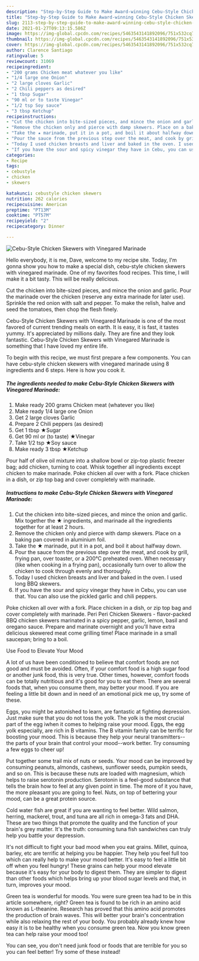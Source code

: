 ```yaml
---
description: "Step-by-Step Guide to Make Award-winning Cebu-Style Chicken Skewers with Vinegared Marinade"
title: "Step-by-Step Guide to Make Award-winning Cebu-Style Chicken Skewers with Vinegared Marinade"
slug: 2113-step-by-step-guide-to-make-award-winning-cebu-style-chicken-skewers-with-vinegared-marinade
date: 2021-01-27T09:13:15.586Z
image: https://img-global.cpcdn.com/recipes/5463543141892096/751x532cq70/cebu-style-chicken-skewers-with-vinegared-marinade-recipe-main-photo.jpg
thumbnail: https://img-global.cpcdn.com/recipes/5463543141892096/751x532cq70/cebu-style-chicken-skewers-with-vinegared-marinade-recipe-main-photo.jpg
cover: https://img-global.cpcdn.com/recipes/5463543141892096/751x532cq70/cebu-style-chicken-skewers-with-vinegared-marinade-recipe-main-photo.jpg
author: Clarence Santiago
ratingvalue: 5
reviewcount: 31069
recipeingredient:
- "200 grams Chicken meat whatever you like"
- "1/4 large one Onion"
- "2 large cloves Garlic"
- "2 Chili peppers as desired"
- "1 tbsp Sugar"
- "90 ml or to taste Vinegar"
- "1/2 tsp Soy sauce"
- "3 tbsp Ketchup"
recipeinstructions:
- "Cut the chicken into bite-sized pieces, and mince the onion and garlic. Mix together the ★ ingredients, and marinade all the ingredients together for at least 2 hours."
- "Remove the chicken only and pierce with damp skewers. Place on a baking pan covered in aluminium foil."
- "Take the ★ marinade, put it in a pot, and boil it about halfway down."
- "Pour the sauce from the previous step over the meat, and cook by grill, frying pan, over toaster, or a 200°C preheated oven. When necessary (like when cooking in a frying pan), occasionally turn over to allow the chicken to cook through evenly and thoroughly."
- "Today I used chicken breasts and liver and baked in the oven. I used long BBQ skewers."
- "If you have the sour and spicy vinegar they have in Cebu, you can use that. You can also use the pickled garlic and chili peppers."
categories:
- Recipe
tags:
- cebustyle
- chicken
- skewers

katakunci: cebustyle chicken skewers 
nutrition: 262 calories
recipecuisine: American
preptime: "PT13M"
cooktime: "PT57M"
recipeyield: "2"
recipecategory: Dinner

---
```



![Cebu-Style Chicken Skewers with Vinegared Marinade](https://img-global.cpcdn.com/recipes/5463543141892096/751x532cq70/cebu-style-chicken-skewers-with-vinegared-marinade-recipe-main-photo.jpg)

Hello everybody, it is me, Dave, welcome to my recipe site. Today, I'm gonna show you how to make a special dish, cebu-style chicken skewers with vinegared marinade. One of my favorites food recipes. This time, I will make it a bit tasty. This will be really delicious.

Cut the chicken into bite-sized pieces, and mince the onion and garlic. Pour the marinade over the chicken (reserve any extra marinade for later use). Sprinkle the red onion with salt and pepper. To make the relish, halve and seed the tomatoes, then chop the flesh finely.

Cebu-Style Chicken Skewers with Vinegared Marinade is one of the most favored of current trending meals on earth. It is easy, it is fast, it tastes yummy. It's appreciated by millions daily. They are fine and they look fantastic. Cebu-Style Chicken Skewers with Vinegared Marinade is something that I have loved my entire life.


To begin with this recipe, we must first prepare a few components. You can have cebu-style chicken skewers with vinegared marinade using 8 ingredients and 6 steps. Here is how you cook it.

<!--inarticleads1-->

##### The ingredients needed to make Cebu-Style Chicken Skewers with Vinegared Marinade:

1. Make ready 200 grams Chicken meat (whatever you like)
1. Make ready 1/4 large one Onion
1. Get 2 large cloves Garlic
1. Prepare 2 Chili peppers (as desired)
1. Get 1 tbsp ★Sugar
1. Get 90 ml or (to taste) ★Vinegar
1. Take 1/2 tsp ★Soy sauce
1. Make ready 3 tbsp ★Ketchup


Pour half of olive oil mixture into a shallow bowl or zip-top plastic freezer bag; add chicken, turning to coat. Whisk together all ingredients except chicken to make marinade. Poke chicken all over with a fork. Place chicken in a dish, or zip top bag and cover completely with marinade. 

<!--inarticleads2-->

##### Instructions to make Cebu-Style Chicken Skewers with Vinegared Marinade:

1. Cut the chicken into bite-sized pieces, and mince the onion and garlic. Mix together the ★ ingredients, and marinade all the ingredients together for at least 2 hours.
1. Remove the chicken only and pierce with damp skewers. Place on a baking pan covered in aluminium foil.
1. Take the ★ marinade, put it in a pot, and boil it about halfway down.
1. Pour the sauce from the previous step over the meat, and cook by grill, frying pan, over toaster, or a 200°C preheated oven. When necessary (like when cooking in a frying pan), occasionally turn over to allow the chicken to cook through evenly and thoroughly.
1. Today I used chicken breasts and liver and baked in the oven. I used long BBQ skewers.
1. If you have the sour and spicy vinegar they have in Cebu, you can use that. You can also use the pickled garlic and chili peppers.


Poke chicken all over with a fork. Place chicken in a dish, or zip top bag and cover completely with marinade. Peri Peri Chicken Skewers - flavor-packed BBQ chicken skewers marinated in a spicy pepper, garlic, lemon, basil and oregano sauce. Prepare and marinate overnight and you&#39;ll have extra delicious skewered meat come grilling time! Place marinade in a small saucepan; bring to a boil. 

Use Food to Elevate Your Mood


A lot of us have been conditioned to believe that comfort foods are not good and must be avoided. Often, if your comfort food is a high sugar food or another junk food, this is very true. Other times, however, comfort foods can be totally nutritious and it's good for you to eat them. There are several foods that, when you consume them, may better your mood. If you are feeling a little bit down and in need of an emotional pick me up, try some of these.

Eggs, you might be astonished to learn, are fantastic at fighting depression. Just make sure that you do not toss the yolk. The yolk is the most crucial part of the egg iwhen it comes to helping raise your mood. Eggs, the egg yolk especially, are rich in B vitamins. The B vitamin family can be terrific for boosting your mood. This is because they help your neural transmitters--the parts of your brain that control your mood--work better. Try consuming a few eggs to cheer up!

Put together some trail mix of nuts or seeds. Your mood can be improved by consuming peanuts, almonds, cashews, sunflower seeds, pumpkin seeds, and so on. This is because these nuts are loaded with magnesium, which helps to raise serotonin production. Serotonin is a feel-good substance that tells the brain how to feel at any given point in time. The more of it you have, the more pleasant you are going to feel. Nuts, on top of bettering your mood, can be a great protein source.

Cold water fish are great if you are wanting to feel better. Wild salmon, herring, mackerel, trout, and tuna are all rich in omega-3 fats and DHA. These are two things that promote the quality and the function of your brain's grey matter. It's the truth: consuming tuna fish sandwiches can truly help you battle your depression. 

It's not difficult to fight your bad mood when you eat grains. Millet, quinoa, barley, etc are terrific at helping you be happier. They help you feel full too which can really help to make your mood better. It's easy to feel a little bit off when you feel hungry! These grains can help your mood elevate because it's easy for your body to digest them. They are simpler to digest than other foods which helps bring up your blood sugar levels and that, in turn, improves your mood.

Green tea is wonderful for moods. You were sure green tea had to be in this article somewhere, right? Green tea is found to be rich in an amino acid known as L-theanine. Research has proved that this amino acid promotes the production of brain waves. This will better your brain's concentration while also relaxing the rest of your body. You probably already knew how easy it is to be healthy when you consume green tea. Now you know green tea can help raise your mood too!

You can see, you don't need junk food or foods that are terrible for you so you can feel better! Try some of these instead!

